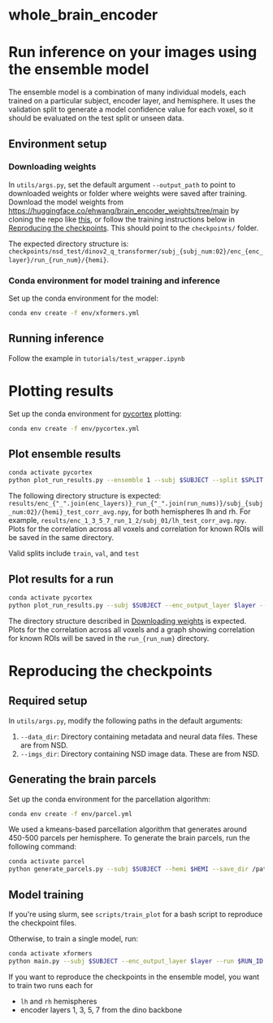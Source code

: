 # whole_brain_encoder

# Run inference on your images using the ensemble model

The ensemble model is a combination of many individual models, each trained on a particular subject, encoder layer, and hemisphere. It uses the validation split to generate a model confidence value for each voxel, so it should be evaluated on the test split or unseen data.

## Environment setup

### Downloading weights

In `utils/args.py`, set the default argument `--output_path` to point to downloaded weights or folder where weights were saved after training. Download the model weights from https://huggingface.co/ehwang/brain_encoder_weights/tree/main by cloning the repo like [this](https://huggingface.co/ehwang/brain_encoder_weights/tree/main?clone=true), or follow the training instructions below in [Reproducing the checkpoints](#reproducing-the-checkpoints). This should point to the `checkpoints/` folder.

The expected directory structure is: `checkpoints/nsd_test/dinov2_q_transformer/subj_{subj_num:02}/enc_{enc_layer}/run_{run_num}/{hemi}`.

### Conda environment for model training and inference

Set up the conda environment for the model:

```bash
conda env create -f env/xformers.yml
```

## Running inference

Follow the example in `tutorials/test_wrapper.ipynb`

# Plotting results

Set up the conda environment for [pycortex](https://github.com/gallantlab/pycortex) plotting:

```bash
conda env create -f env/pycortex.yml
```

## Plot ensemble results

```bash
conda activate pycortex
python plot_run_results.py --ensemble 1 --subj $SUBJECT --split $SPLIT
```

The following directory structure is expected: `results/enc_{"_".join(enc_layers)}_run_{"_".join(run_nums)}/subj_{subj_num:02}/{hemi}_test_corr_avg.npy`, for both hemispheres lh and rh. For example, `results/enc_1_3_5_7_run_1_2/subj_01/lh_test_corr_avg.npy`. Plots for the correlation across all voxels and correlation for known ROIs will be saved in the same directory.

Valid splits include `train`, `val`, and `test`

## Plot results for a run

```bash
conda activate pycortex
python plot_run_results.py --subj $SUBJECT --enc_output_layer $layer --run $RUN_ID
```

The directory structure described in [Downloading weights](#downloading-weights) is expected. Plots for the correlation across all voxels and a graph showing correlation for known ROIs will be saved in the `run_{run_num}` directory.

# Reproducing the checkpoints

## Required setup

In `utils/args.py`, modify the following paths in the default arguments:

1. `--data_dir`: Directory containing metadata and neural data files. These are from NSD.
1. `--imgs_dir`: Directory containing NSD image data. These are from NSD.

## Generating the brain parcels

Set up the conda environment for the parcellation algorithm:

```bash
conda env create -f env/parcel.yml
```

We used a kmeans-based parcellation algorithm that generates around 450-500 parcels per hemisphere. To generate the brain parcels, run the following command:

```bash
conda activate parcel
python generate_parcels.py --subj $SUBJECT --hemi $HEMI --save_dir /path/to/save/
```

## Model training

If you're using slurm, see `scripts/train_plot` for a bash script to reproduce the checkpoint files.

Otherwise, to train a single model, run:

```bash
conda activate xformers
python main.py --subj $SUBJECT --enc_output_layer $layer --run $RUN_ID --hemi $HEMI
```

If you want to reproduce the checkpoints in the ensemble model, you want to train two runs each for
- `lh` and `rh` hemispheres
- encoder layers 1, 3, 5, 7 from the dino backbone